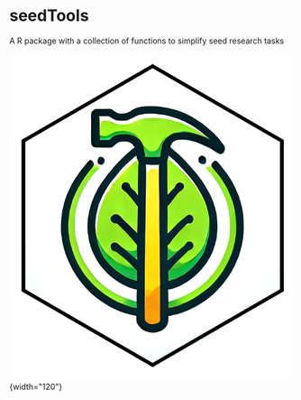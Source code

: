 # seedTools

A R package with a collection of functions to simplify seed research tasks

![](images/seedTools.png){width="120"}
